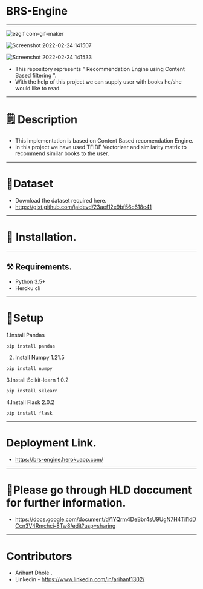 # BRS-Engine
-----------------------------------
![ezgif com-gif-maker](https://user-images.githubusercontent.com/68991980/155487731-8b0bfa27-39c2-4cc8-aeac-d7e2b4c79860.gif)

![Screenshot 2022-02-24 141507](https://user-images.githubusercontent.com/68991980/155489912-cc84d2a5-f571-4e66-8f66-3a17bf5f9c82.png)

![Screenshot 2022-02-24 141533](https://user-images.githubusercontent.com/68991980/155489847-e885ebdf-e8dc-4220-844a-42259de357b8.png)
* This repository represents " Recommendation Engine using Content Based filtering ".
* With the help of this project we can supply user with books he/she would like to read.
--------------------------------------------------------------------------------------------------------------
# 🗒️ Description
- This implementation is based on Content Based recomendation Engine.
- In this project we have used TFIDF Vectorizer and similarity matrix to recommend similar books to the user.
----------------------------------------------------------------------------------------------------------------
# 📁Dataset
+ Download the dataset required here.
+ https://gist.github.com/jaidevd/23aef12e9bf56c618c41
---------------------------------------------------------
# 📎 Installation.
--------------------------
## ⚒️ Requirements.
+ Python 3.5+
+ Heroku cli
--------------------------
# 📌Setup
1.Install Pandas
<pre><code>pip install pandas </pre></code>
2. Install Numpy 1.21.5
<pre><code>pip install numpy </pre></code>
3.Install Scikit-learn 1.0.2
<pre><code>pip install sklearn </pre></code>
4.Install  Flask 2.0.2
<pre><code>pip install flask </pre></code>
------------------------------
# Deployment Link.
+ https://brs-engine.herokuapp.com/
-----------------------------------------------
# 📑Please go through HLD doccument for further information.
+ https://docs.google.com/document/d/1YQrm4DeBbr4sU9UgN7H4TiI1dDCcn3V4Rmchci-8Tw8/edit?usp=sharing
--------------------------------------------------
# Contributors
+ Arihant Dhole .
+ Linkedin - https://www.linkedin.com/in/arihant1302/
